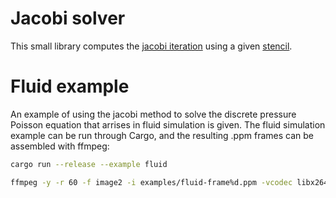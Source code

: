 # Jacobi solver

This small library computes the [jacobi
iteration](https://en.wikipedia.org/wiki/Jacobi_method) using a given
[stencil](https://en.wikipedia.org/wiki/Stencil_code). 

# Fluid example

An example of using the jacobi method to solve the discrete pressure Poisson
equation that arrises in fluid simulation is given. The fluid simulation example
can be run through Cargo, and the resulting .ppm frames can be assembled with
ffmpeg:

~~~bash
cargo run --release --example fluid

ffmpeg -y -r 60 -f image2 -i examples/fluid-frame%d.ppm -vcodec libx264 -pix_fmt yuv420p -crf 1 -threads 0 -bf 0 images/fluid.mp4
~~~

